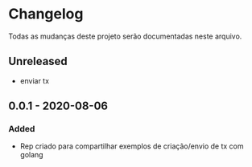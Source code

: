 # Changelog
Todas as mudanças deste projeto serão documentadas neste arquivo.

## Unreleased
- enviar tx

## 0.0.1 - 2020-08-06
### Added
- Rep criado para compartilhar exemplos de criação/envio de tx com golang
  